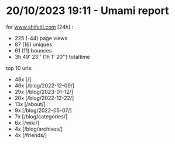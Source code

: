 # 20/10/2023 19:11 - Umami report
for www.shifeiti.com [24h] :

 - 225 (-44) page views
 - 87 (16) uniques
 - 61 (11) bounces
 - 3h 49' 23'' (1h 1' 20'') totaltime


top 10 urls:
 - 48x [/]
 - 46x [/blog/2022-12-09/]
 - 29x [/blog/2023-01-12/]
 - 20x [/blog/2022-12-22/]
 - 13x [/about/]
 - 9x [/blog/2022-05-07/]
 - 7x [/blog/categories/]
 - 6x [/wiki/]
 - 4x [/blog/archives/]
 - 4x [/friends/]


